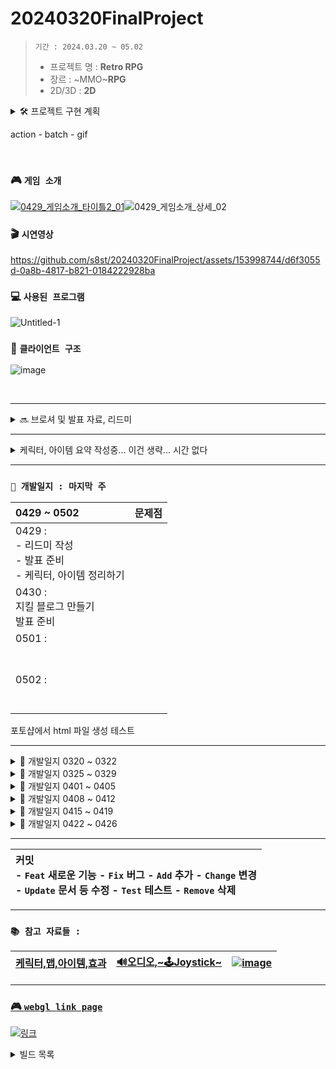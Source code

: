 <!-- 주석 -->
<!-- 주석 
```
[![Hits](https://hits.seeyoufarm.com/api/count/incr/badge.svg?url=https%3A%2F%2Fgithub.com%2Fs8st%2Fhit-counter&count_bg=%2379C83D&title_bg=%23555555&icon=&icon_color=%23E7E7E7&title=hits&edge_flat=false)](https://hits.seeyoufarm.com)
```


-->


# 20240320FinalProject

<!-- 
[![Hits](https://hits.seeyoufarm.com/api/count/incr/badge.svg?url=https%3A%2F%2Fgithub.com%2Fs8st%2Fhit-counter&count_bg=%2300f&title_bg=%23000000&icon=unity.svg&icon_color=%23ff0000&title=이것은왔다갔다_저장만해도숫자가계속올라가는구만_띄어쓰기는_안되는가???&edge_flat=false)](https://hits.seeyoufarm.com)
-->

> `기간 : 2024.03.20 ~ 05.02`
>- 프로젝트 명 : **Retro RPG**
>- 장르 :  ~MMO~**RPG**
>- 2D/3D : **2D**




<details >
    <summary >🛠 프로젝트 구현 계획  </summary> 

### 필수 구현사항을 먼저 구현하고 시간이 남으면 선택 사항까지 구현 

`게임 개발 입문 강의의 TopDown방식으로 제작하고 아래 요소를 추가 `    


- 필수 구현:
    - [x] 개발 입문 강의를 기초로 TopDown rpg만들기(기초적인 게임 뼈대)
    - [x] 개발 입문 강의의 케릭터에 새로운 무기와 아이템으로 변경
    - [x] 개발 입문 강의의 UI와 맵 등을 변형해서 사용해 보자
    - [x] 개발 입문 강의에서 다룬 다양한 아이템 적용하기  
    - [ ] ❌ 숙련과정에 나온 인벤토리 적용하기(아이템과 상호작용) :  
---> `2주 정도 시도했지만 기본 지식의 부족으로 포기하고 다른 부분을 먼저 구현하기로 결정 `

<br>

- 추가 선택 구현
    - ✅ webgl로 빌드(pc나 안드로이드보다 오류가 많아서 추가 구현사항으로)
    - ❌ 멀티플레이를 위한 포톤추가(포톤 20명까지 무료)
    - ❌ 모바일에서도 호환되게 터치와 조이스틱 키 추가


</details>    

action - batch - gif

<br>  

### 🎮 `게임 소개`  
[![0429_게임소개_타이틀2_01](https://github.com/s8st/20240320FinalProject/assets/153998744/46488eca-faec-4fc5-b2b1-226e86a689ea)](https://s8st.github.io/20240320FinalProject/8/index.html)![0429_게임소개_상세_02](https://github.com/s8st/20240320FinalProject/assets/153998744/d138f95f-392a-4868-a078-8ef784c9e9f2)



### 🎬 `시연영상`  
https://github.com/s8st/20240320FinalProject/assets/153998744/d6f3055d-0a8b-4817-b821-0184222928ba  

### 💻 `사용된 프로그램`  
![Untitled-1](https://github.com/s8st/20240320FinalProject/assets/153998744/17bcc869-5ea7-4b5c-aedf-970fbbf7dff5)

### 🧩 `클라이언트 구조`  
![image](https://github.com/s8st/20240320FinalProject/assets/153998744/9ebe88a7-7223-448e-8fdb-d61f03407d85)

<br>  

---  
<details >
    <summary > 🔜 브로셔 및 발표 자료, 리드미  </summary> 

### 깃허브 리드미 작성 및 발표 준비 

- https://prezi.com/view/sJTlcEAI2RQYsaUcD4sl/

1. 목차 준비
    - 브로셔 목차로 
2. 배경 준비
3. 게임 속 케릭터 gif 만들기
4. 시연 동영상 편집

#### 리드미 작성
- 조작법
- 케릭터
- 물약 아이템 설명
- 맵, 지뢰
- 



- 구글 슬라이드
- https://revealjs.com/
- https://github.com/impress/impress.js?tab=readme-ov-file
    - http://s8st.github.io/impress.js/#/its
    - https://s8st.github.io/impress.js/

[ppt 테스트](https://s8st.github.io/20240320FinalProject/ppt/index.html)

https://revealjs.com/


</details >

---  

<details >
     <summary >  케릭터, 아이템 요약 작성중... 이건 생략... 시간 없다   </summary> 

|||
|:------:|:------:|
|[물약아이템](storageFiles/아이템/Item.md)||
|케릭터||
|맵||
|장비||
|발사체||
|배경음악|[BGM_03.webm](https://github.com/s8st/20240320FinalProject/assets/153998744/abcd1068-a734-485c-bbb0-cda85fa117e7)|


[BGM_03.webm](https://github.com/s8st/20240320FinalProject/assets/153998744/abcd1068-a734-485c-bbb0-cda85fa117e7)
</details>  

---  



### `📝 개발일지 : 마지막 주  `

| 0429 ~ 0502   |  문제점    |
|:------------------|------------------:|
|0429 : <br>- 리드미 작성<br>- 발표 준비<br>- 케릭터, 아이템 정리하기<br>||
|0430 :<br>지킬 블로그 만들기<br>발표 준비<br>||
|0501 : <br><br><br>||
|0502 : <br><br><br>||


포토샵에서 html 파일 생성 테스트  








--- 

<details >
    <summary > 📝 개발일지 0320 ~ 0322   </summary> 

```mermaid
gantt
    title ⚙ 주간 계획 0320 ~0322 ⚙
    dateFormat  YYYY-MM-DD
    section 21일 목
    움직임 구현         :a1, 2024-03-21, 1d
   맵 구현     : 2024-03-21, 1d
     충돌      :2024-03-21  , 2d
    section 22일 금
    
    공격      : 2024-03-22,1d
    아이템 구상하기      : 2024-03-22,1d
            

```

|0320 ~ 0322|문제점|
|--|--|
|[0320:프로젝트 시작](storageFiles/schedule/0320.md)|[0320:문제](storageFiles/trouble/0320Trb.md)|
|[0321:이동,맵 구현하기](storageFiles/schedule/0321.md)|[0321:이동문제](storageFiles/trouble/0321T.md)|
|[0322:아이템 정리하기](storageFiles/schedule/0322.md)||
</details> 


<details >
    <summary >📝 개발일지 0325 ~ 0329  </summary> 


```mermaid
gantt
    title 🎡 주간 계획 0325 ~ 0329 
    dateFormat  MM-DD

    section  
    ⏳ 개발입문강의 모두 적용하기 :a1, 03-25, 5d
    
    section 25일 ~26일
    오브젝트 풀 구현, 애니메이션 컨트롤          : 03-25, 2d
    
    section 25일 ~ 27일 
    적, 넉백 구현          : 03-25, 2d
    

    
    데미지 피격, 파티클 구현             :03-26  , 3d
    
    section 27일 ~29일     
    사운드 컨트롤, UI, 로직구현     : 03-27,3d
        
    스텟 계산하기, 아이템      : 03-28,2d
    로직 강화하기      : 03-28,2d
            

```


| 0325 ~ 0329    |  문제점    |
|:------------------:|:------------------:|
|[0325 : 오브젝트 풀](storageFiles/schedule/0325.md)           |           |
|[0326 : 애니메이션,적,피격](storageFiles/schedule/0326.md)          | [0326 : 애니메이션 문제](storageFiles/trouble/0326T.md)           |
|[0327 : 사운드,UI,로직,스탯,아이템 ](storageFiles/schedule/0327.md)           |[0327 : 파티클종류,몬스터이동](storageFiles/trouble/0327T.md)           |
|   [0328:게임 개발 숙련 강의 복습하기 ](storageFiles/schedule/0328.md)       |      [0328 : 깃 충돌](storageFiles/trouble/0328T.md)      |
|        0329   |        [0329 :기존 작업과 새 작업 차이](storageFiles/trouble/0329T.md)    |

</details>  

<details >
    <summary > 📝 개발일지 0401 ~ 0405   </summary> 

```mermaid
gantt
    title 🎡 주간 계획 0401 ~ 0405 
    dateFormat  MM-DD

    section  
    ⏳ 인벤토리, 아이템 등 기본 요소 완성하기 :a1, 04-01, 5d
    
    section 1일 ~ 3일
    장착 아이템, 소비 아이템             : 04-01, 3d
    인벤토리 구현                       : 04-01, 3d


    section 2일 ~ 4일 
    인벤토리 수정                       : 04-02, 2d
    4가지 케릭터 구현                   : 04-02, 2d
    
  
    
    section 3일 ~ 5일     
    몬스터 발생구역 만들기                           : 04-03,2d
    맵 추가                             : 04-04,2d
        

```
### `📝 개발일지  `

| 0401 ~ 0405    |  문제점    |
|:------------------|------------------:|
|0401|[0401:아이템문제](storageFiles/trouble/0401T.md)|
|[0402: 케릭터 선택창](storageFiles/schedule/0402.md)|[0402:시네머신confiner](storageFiles/trouble/0402T.md)|
|[0403: InputSystem](storageFiles/schedule/0403.md)|[0403:스크립트-프리팹오류](storageFiles/trouble/0403T.md)|
|[0404: 몬스터 발생구역 수정하기](storageFiles/schedule/0404.md)|[0404:while문 오류](storageFiles/trouble/0404T.md)|
|[0405:케릭터 선택  ](storageFiles/schedule/0405.md)|[0405: 케릭터선택,인벤토리,아이템,상호작용](storageFiles/trouble/0405T.md)|

</details >  


<details >
    <summary > 📝 개발일지 0408 ~ 0412  </summary> 


```mermaid
gantt
    title 🎡 주간 계획 0408 ~ 0412 
    dateFormat  MM-DD

    section  
    ⏳ 인벤토리, 케릭터, 발사체, 맵 :a1, 04-08, 5d
    
    section 8일 
    인벤토리               : crit,04-08, 1d
    포토샵 작업 (케릭터, 맵, 발사체)                  : 04-08, 4d


    section 10일  
    스텟 수정, 애니메이션                       : 04-09, 4d
    

```


### `📝 개발일지  `

|0408 ~ 0412    |      |
|:------------------:|:------------------:|
|[0408:인벤토리](storageFiles/schedule/0408.md)||
|[0409:인벤토리구현](storageFiles/schedule/0409.md)||
|0410 : 선거 휴일| 선거 휴일|
|[0411 : 프로젝트 계획 수정](storageFiles/schedule/0411.md)||
|[0412 : 포톤 공부](storageFiles/schedule/0412.md)||




</details>  


<details >
    <summary > 📝 개발일지 0415 ~ 0419  </summary> 





### `📝 개발일지  `

| 0415 ~ 0419   | | 문제점    |
|:------------------|------------------:|------------------:|
|[0415 : `스프라이트 공부` <br> - ✅포톤:6~7강 따라하기](storageFiles/schedule/0415.md) ||[0415](storageFiles/trouble/0415T.md)|
|[0416 : `포토샵작업`<br>- ✅스노우맨 케릭터 추가<br>- ✅ 물풍선 만들기 ](storageFiles/schedule/0416.md)  ||[0416](storageFiles/trouble/0416T.md)|
|[0417 : `기존 에셋 자료 게임에 반영하기`<br>-🔺몬스터 추가하기 <br>-✅ 맵 추가하기<br>- ❌조이스틱 추가<br>- ✅발사체 애니메이션](storageFiles/schedule/0417.md)||[0417](storageFiles/trouble/0417T.md)|
|[0418 : <br>- ✅케릭터 조준 오류 수정하기 <br>- 🔺몬스터 추가하기  <br>- ❌조이스틱 달아보기 <br>-✅ 맵에 만든 지뢰에 데미지 추가하기](storageFiles/schedule/0418.md)  ||[0418](storageFiles/trouble/0418T.md)||
|[0419 :<br>- ❌발사체 별로 fx 변경하기<br>- ✅ 몬스터 애니메이션 오류 수정하기<br>- ❌ 조이스틱 연결해보기<br>- 🔺 맵 전환 --> wave증가할때 지뢰 증가로 변경<br><br>](storageFiles/schedule/0419.md) ||[0419 : 애니메이션 오류<br>](storageFiles/trouble/0419T.md)||
|**유저테스트 생략** |||

- https://www.youtube.com/watch?v=GGqwMGZiwCg

</details>  


<details >
    <summary > 📝 개발일지 0422 ~ 0426  </summary> 
    
| 0422 ~ 0426   |  문제점    |
|:------------------|------------------:|
|[0422 :<br>- 🔺조이스틱 추가 <br>- ✅wave 5까지 추가할 지뢰 만들기 <br>- ✅wave5되면 게임오버 띄우기  <br>- ✅(4-3강)캠포지션 변경<br>- ❌케릭터UI왼쪽 화면 4강](storageFiles/schedule/0422.md) |[0422 :- 캠 추적<br>-맵 위치<br>-안드로이드빌드<br>- 조이스틱 ](storageFiles/trouble/0422T.md) |
|[0423 :  <br>- 케릭터 선택 창 꾸미기<br>- wave 7로 수정<br>지뢰 7단계까지 추가](storageFiles/schedule/0423.md)|[0423 : <br>webgl로 빌드하면 한글은 오류<br>조이스틱 문제<br>](storageFiles/trouble/0423T.md)|
|[**`0424 : 개발 마감`**<br>- 케릭터 선택 창 배경 이미지 변경하기<br>- 브로셔 작성<br>- 최종 빌드하기<br>- prezi](storageFiles/schedule/0424.md)  |[0424 : <br>- canvas에 애니메이션 적용 문제<br><br>](storageFiles/trouble/0424T.md)|
|[0425 :- 브로셔 작성<br><br>](storageFiles/schedule/0425.md)  |[0425 : <br>- 깃허브 영상크기 100mb<br><br>](storageFiles/trouble/0425T.md)|
|[0426 : <br>- 발표 준비 : 프레지??<br>- zep 자료 제출](storageFiles/schedule/0426.md)|[0426 : webgl에서 오류](storageFiles/trouble/0426T.md)|

</details >


---  

<!--
```
Feat 새로운 기능
Fix 버그
Add 추가
Change 교체, 변경
Update 문서 등 수정
Test 테스트
Remove 삭제
```
-->

|**커밋** <br>- `Feat` 새로운 기능   - `Fix` 버그   - `Add` 추가   - `Change` 변경 <br>- `Update` 문서 등 수정   - `Test` 테스트   - `Remove` 삭제| 
|:--|




---

### `📚 참고 자료들 : `

<!--
케릭터,맵,아이템,효과   :  [Assets](storageFiles/References/ref_character_map_fx.md)  
사운드,조이스틱 :  [🔊Audio,🕹Joystick](storageFiles/References/ref_sound.md)   
https://simpleicons.org/ :![image](https://github.com/s8st/20240320FinalProject/assets/153998744/8a6180dd-4b9e-4abf-acf3-10360ca8deab)  



- [케릭터,맵,아이템,효과](storageFiles/References/ref_character_map_fx.md)  
- [🔊오디오,~🕹Joystick~](storageFiles/References/ref_sound.md)   
- [![image](https://github.com/s8st/20240320FinalProject/assets/153998744/8a6180dd-4b9e-4abf-acf3-10360ca8deab)](https://simpleicons.org/)
-->

|[케릭터,맵,아이템,효과](storageFiles/References/ref_character_map_fx.md) |[🔊오디오,~🕹Joystick~](storageFiles/References/ref_sound.md)   |[![image](https://github.com/s8st/20240320FinalProject/assets/153998744/8a6180dd-4b9e-4abf-acf3-10360ca8deab)](https://simpleicons.org/)|
|--|--|--|


---  


### [🎮 `webgl link page`](https://s8st.github.io/20240320FinalProject/)  
[![링크](https://github.com/s8st/20240320FinalProject/assets/153998744/00db9248-3142-4cbf-9de4-76e593ef938a)](https://s8st.github.io/20240320FinalProject/)  


<details >
    <summary > 빌드 목록  </summary> 
    
||링크|QR|
|--|:--:|:--:|
|0329 입문 강의 완료 <br> - 인벤토리 제작 전<br> - 장착형 아이템 만드는 중 |[0329 : 1차 빌드 - 개발입문강의](https://s8st.github.io/20240320FinalProject/1/index.html)  |  |
|0406 : 케릭터 선택 구현|[0406 : 2차 빌드 -케릭터 선택까지구현](https://s8st.github.io/20240320FinalProject/2/index.html)||
|0415 : <br>- 방 접속까지 해결 <br>- 화면에 동기화가 안된다|[0415 : 포톤 연결 오류](https://s8st.github.io/20240320FinalProject/3/index.html)  ||
|0419 : 맵 지뢰, 몬스터 추가|[0419 : 맵,몬스터추가](https://s8st.github.io/20240320FinalProject/4/index.html)||
|0422 : 조이스틱테스트|[0422 : 조이스틱테스트](https://s8st.github.io/20240320FinalProject/5/index.html)||
|0422 : 조이스틱테스트2|[0422 : 조이스틱테스트2](https://s8st.github.io/20240320FinalProject/6/index.html)||
|0423 : |[0423 : ](https://s8st.github.io/20240320FinalProject/7/index.html)||
|0424 : <br>- 플래시화면 추가<br>- 케릭터 선택 화면 꾸미기 |[0424 : 8 차 빌드 ](https://s8st.github.io/20240320FinalProject/8/index.html)||
|0430 : 최종 webgl 빌드|||

</details>  


<!--
![spike3_Upscale](https://github.com/s8st/20240320FinalProject/assets/153998744/fc8eb2c4-43f4-4dfc-a9b6-b647e03949e0)![spike3_Upscale](https://github.com/s8st/20240320FinalProject/assets/153998744/fc8eb2c4-43f4-4dfc-a9b6-b647e03949e0)![spike3_Upscale](https://github.com/s8st/20240320FinalProject/assets/153998744/fc8eb2c4-43f4-4dfc-a9b6-b647e03949e0)![spike3_Upscale](https://github.com/s8st/20240320FinalProject/assets/153998744/fc8eb2c4-43f4-4dfc-a9b6-b647e03949e0)![spike3_Upscale](https://github.com/s8st/20240320FinalProject/assets/153998744/fc8eb2c4-43f4-4dfc-a9b6-b647e03949e0)![spike3_Upscale](https://github.com/s8st/20240320FinalProject/assets/153998744/fc8eb2c4-43f4-4dfc-a9b6-b647e03949e0)![spike3_Upscale](https://github.com/s8st/20240320FinalProject/assets/153998744/fc8eb2c4-43f4-4dfc-a9b6-b647e03949e0)![spike3_Upscale](https://github.com/s8st/20240320FinalProject/assets/153998744/fc8eb2c4-43f4-4dfc-a9b6-b647e03949e0)![spike3_Upscale](https://github.com/s8st/20240320FinalProject/assets/153998744/fc8eb2c4-43f4-4dfc-a9b6-b647e03949e0)![spike3_Upscale](https://github.com/s8st/20240320FinalProject/assets/153998744/fc8eb2c4-43f4-4dfc-a9b6-b647e03949e0)![spike3_Upscale](https://github.com/s8st/20240320FinalProject/assets/153998744/fc8eb2c4-43f4-4dfc-a9b6-b647e03949e0)![spike3_Upscale](https://github.com/s8st/20240320FinalProject/assets/153998744/fc8eb2c4-43f4-4dfc-a9b6-b647e03949e0)![spike3_Upscale](https://github.com/s8st/20240320FinalProject/assets/153998744/fc8eb2c4-43f4-4dfc-a9b6-b647e03949e0)![spike3_Upscale](https://github.com/s8st/20240320FinalProject/assets/153998744/fc8eb2c4-43f4-4dfc-a9b6-b647e03949e0)![spike3_Upscale](https://github.com/s8st/20240320FinalProject/assets/153998744/fc8eb2c4-43f4-4dfc-a9b6-b647e03949e0)![spike3_Upscale](https://github.com/s8st/20240320FinalProject/assets/153998744/fc8eb2c4-43f4-4dfc-a9b6-b647e03949e0)

-->


<!--

<details >
    <summary >`📝 개발일지  `  </summary> 


`📝 개발일지  `

|    |  문제점    |
|:------------------:|:------------------:|
|`[날짜 : ](storageFiles/schedule/날짜.md)`||
|||
|||
|||
|||


</details>  





<details >
    <summary > ⚓ 참고 영상  </summary>  

 

<br>

|    |     |   |
|:------------------:|:------------------:|:------------------:|
|[케릭터 선택 방법](https://www.youtube.com/watch?v=pRw_YzkZThc&list=WL&index=1)|[inputsystem 사용법](https://www.youtube.com/watch?v=dsLBzrbo-Vs)|[게코딩 GeCoding](https://www.youtube.com/playlist?list=PLB8IH8T8K71ywWrrY-oKIVd1NBGUmpwh0)|
||||
|[포톤 : 고라니tv](https://www.youtube.com/playlist?list=PL3KKSXoBRRW3YE4UMnRH762vOhSHLdnpK)|[포톤 : 유니티쳐](https://www.youtube.com/playlist?list=PLR7ZBZc9XtFKaHIkPX3p7BETP8XGJLVVs)|[레트로 retr0 :<br>유니티 UNet 멀티플레이어 게임 개발하기](https://www.youtube.com/playlist?list=PLctzObGsrjfxQ6A8KX1heuQaNkL5xMA2D)|
|[레트로 retr0 :<br>유니티 멀티플레이어 네트워크 게임 한방에 만들기](https://www.youtube.com/playlist?list=PLctzObGsrjfwF7kkoraWb235U8Z602gx1)|||
||||
|[깃허브블로그 1부](https://www.youtube.com/playlist?list=PLIMb_GuNnFwfQBZQwD-vCZENL5YLDZekr)|[깃허브블로그 2부](https://www.youtube.com/playlist?list=PLIMb_GuNnFwfMm3alTSOmDK4AnpdG7USY)|[깃허브블로그](https://www.youtube.com/playlist?list=PL7nkwz9MkASx1wxXK51n7KtwQyXgoNL70)|
||||
|[**유니티 맵,fx 등 : 코더캣**](https://www.youtube.com/@seranine/playlists)|[곽영호 : 유니티 스프라이트 이해하기](https://www.youtube.com/watch?v=u_5tUu9f9OQ)||
|[[엔큐브] 유니티 2D 게임개발 기초 강좌](https://www.youtube.com/playlist?list=PLgX2DtsPa7hPGQznz3M6mIOokXVtrXKkC)|||
|[`고박사 유니티 기초강의`: **16강**](https://www.youtube.com/playlist?list=PLC2Tit6NyVieQ6vVq9HX9zEJKjPZ8QNcn)|[HJ : Unity UI Lab](https://www.youtube.com/playlist?list=PLgCVPIIZ3xL-IE68dVDHR_DIqzk2hFbTK)||


</details>  

-->



<!--




```
5강. 코인 먹기 게임 만들기- 승리 판정과 재시작 :
모바일을 위한 조이스틱 추가방법 + 윈도우에서는 안보이게

함수 내에 이렇게 전처리기를 쓰시면 되요.
#if UNITY_STANDALONE
// 조이스틱 숨기기
fixedJoystick.gameObject.SetActive(false);
#elif UNITY_ANDROID || UNITY_IOS
// 조이스틱 표시
fixedJoystick.gameObject.SetActive(true);
#endif...

```


### `프로젝트에 pun2를 적용하기 위해 먼저 필요한 개념들 정리`

- Resources에 동기화 해야하는 객체들을 프리팹으로 만들기
- `발사체는 rpc로?  고라니tv 다시 확인`
```
 if(photonView.IsMine) 조건을 걸어서 플레이어가 내것인지 검사해서 내것이라면 이동 등을 할 수 있게
 if(!photonView.AmOwner) 방장만 할 수 있는 행위(예로 핑퐁에서 공 스폰하게)
 
sever접속  (lobby ) room 생성
```


https://learn.microsoft.com/ko-kr/dotnet/csharp/    

https://docs.unity3d.com/kr/2022.3/Manual/UnityManual.html  

 -->

